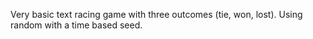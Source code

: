 Very basic text racing game with three outcomes (tie, won, lost). Using random with a time based seed.
